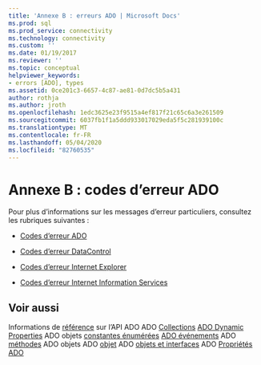 ```yaml
---
title: 'Annexe B : erreurs ADO | Microsoft Docs'
ms.prod: sql
ms.prod_service: connectivity
ms.technology: connectivity
ms.custom: ''
ms.date: 01/19/2017
ms.reviewer: ''
ms.topic: conceptual
helpviewer_keywords:
- errors [ADO], types
ms.assetid: 0ce201c3-6657-4c87-ae81-0d7dc5b5a431
author: rothja
ms.author: jroth
ms.openlocfilehash: 1edc3625e23f9515a4ef817f21c65c6a3e261509
ms.sourcegitcommit: 6037fb1f1a5ddd933017029eda5f5c281939100c
ms.translationtype: MT
ms.contentlocale: fr-FR
ms.lasthandoff: 05/04/2020
ms.locfileid: "82760535"
---
```

# <a name="appendix-b-ado-error-codes"></a>Annexe B : codes d’erreur ADO
Pour plus d’informations sur les messages d’erreur particuliers, consultez les rubriques suivantes :

-   [Codes d’erreur ADO](../../../ado/guide/appendixes/ado-error-codes.md)

-   [Codes d’erreur DataControl](../../../ado/guide/appendixes/datacontrol-error-codes.md)

-   [Codes d’erreur Internet Explorer](../../../ado/guide/appendixes/internet-explorer-error-codes.md)

-   [Codes d’erreur Internet Information Services](../../../ado/guide/appendixes/internet-information-services-error-codes.md)

## <a name="see-also"></a>Voir aussi
 Informations de [référence](../../../ado/reference/ado-api/ado-api-reference.md) sur l’API ADO ADO [Collections](../../../ado/reference/ado-api/ado-collections.md) [ADO Dynamic Properties](../../../ado/reference/ado-api/ado-dynamic-properties.md) ADO objets [constantes énumérées](../../../ado/reference/ado-api/ado-enumerated-constants.md) [ADO événements](../../../ado/reference/ado-api/ado-events.md) ADO [méthodes](../../../ado/reference/ado-api/ado-methods.md) ADO objets ADO [objet](../../../ado/reference/ado-api/ado-object-model.md) ADO [objets et interfaces](../../../ado/reference/ado-api/ado-objects-and-interfaces.md) ADO [Propriétés ADO](../../../ado/reference/ado-api/ado-properties.md)
